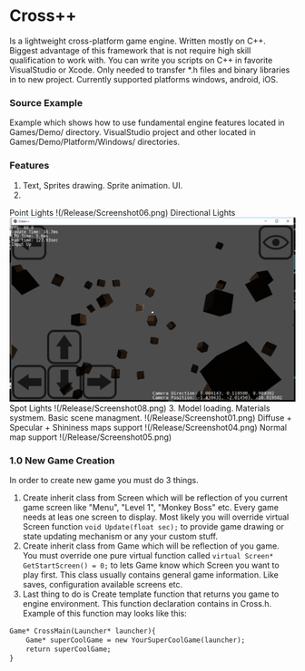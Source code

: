 # Cross++
Is a lightweight cross-platform game engine. Written mostly on C++. Biggest advantage of this framework that is not require high skill qualification to work with. You can write you scripts on C++ in favorite VisualStudio or Xcode. Only needed to transfer *.h files and binary libraries in to new project. Currently supported platforms windows, android, iOS.

### Source Example
Example which shows how to use fundamental engine features located in Games/Demo/ directory. VisualStudio project and other located in Games/Demo/Platform/Windows/ directories.

### Features
1. Text, Sprites drawing. Sprite animation. UI.
2. 
Point Lights !(/Release/Screenshot06.png)
Directional Lights ![Alt text](/Release/Screenshot07.png?raw=true "Optional Title")
Spot Lights !(/Release/Screenshot08.png)
3. Model loading. Materials systmem. Basic scene managment. 
!(/Release/Screenshot01.png)
Diffuse + Specular + Shininess maps support
!(/Release/Screenshot04.png)
Normal map support
!(/Release/Screenshot05.png)

### 1.0 New Game Creation
In order to create new game you must do 3 things.

1. Create inherit class from Screen which will be reflection of you current game screen like "Menu", "Level 1", "Monkey Boss" etc. Every game needs at leas one screen to display. Most likely you will override virtual Screen function `void Update(float sec);` to provide game drawing or state updating mechanism or any your custom stuff.
2. Create inherit class from Game which will be reflection of you game. You must override one pure virtual function called `virtual Screen* GetStartScreen() = 0;` to lets Game know which Screen you want to play first. This class usually contains general game information. Like saves, configuration available screens etc.
3. Last thing to do is Create template function that returns you game to engine environment. This function declaration contains in Cross.h. Example of this function may looks like this: 
```
Game* CrossMain(Launcher* launcher){
	Game* superCoolGame = new YourSuperCoolGame(launcher);
	return superCoolGame;
}
```
